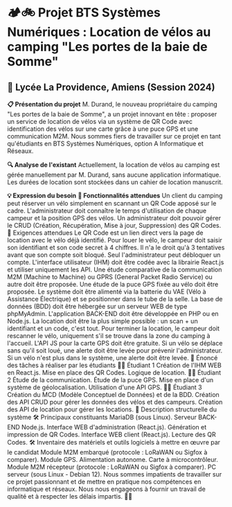<h1><strong>🏕️🚲 Projet BTS Systèmes Numériques : Location de vélos au camping "Les portes de la baie de Somme"</strong></h1>
<h2></b>🏫 Lycée La Providence, Amiens (Session 2024)</b></h2>
<b>📋 Présentation du projet</b>
M. Durand, le nouveau propriétaire du camping "Les portes de la baie de Somme", a un projet innovant en tête : proposer un service de location de vélos via un système de QR Code avec identification des vélos sur une carte grâce à une puce GPS et une communication M2M. Nous sommes fiers de travailler sur ce projet en tant qu'étudiants en BTS Systèmes Numériques, option A Informatique et Réseaux.

<b>🔍 Analyse de l'existant</b>
Actuellement, la location de vélos au camping est gérée manuellement par M. Durand, sans aucune application informatique. Les durées de location sont stockées dans un cahier de location manuscrit.

<b>💡 Expression du besoin</b>
<b>🔧 Fonctionnalités attendues</b>
Un client du camping peut réserver un vélo simplement en scannant un QR Code apposé sur le cadre.
L'administrateur doit connaître le temps d'utilisation de chaque campeur et la position GPS des vélos.
Un administrateur doit pouvoir gérer le CRUD (Création, Récupération, Mise à jour, Suppression) des QR Codes.
📐 Exigences attendues
Le QR Code est un lien direct vers la page de location avec le vélo déjà identifié.
Pour louer le vélo, le campeur doit saisir son identifiant et son code secret à 4 chiffres. Il n'a le droit qu'à 3 tentatives avant que son compte soit bloqué. Seul l'administrateur peut débloquer un compte.
L'interface utilisateur (IHM) doit être codée avec la librairie React.js et utiliser uniquement les API.
Une étude comparative de la communication M2M (Machine to Machine) ou GPRS (General Packet Radio Service) ou autre doit être proposée.
Une étude de la puce GPS fixée au vélo doit être proposée.
Le système doit être alimenté via la batterie du VAE (Vélo à Assistance Électrique) et se positionner dans le tube de la selle.
La base de données (BDD) doit être hébergée sur un serveur WEB de type phpMyAdmin.
L'application BACK-END doit être développée en PHP ou en Node.js.
La location doit être la plus simple possible : un scan + un identifiant et un code, c'est tout.
Pour terminer la location, le campeur doit rescanner le vélo, uniquement s'il se trouve dans la zone du camping à l'accueil.
L'API JS pour la carte GPS doit être gratuite.
Si un vélo se déplace sans qu'il soit loué, une alerte doit être levée pour prévenir l'administrateur.
Si un vélo n'est plus dans le système, une alerte doit être levée.
🔨 Énoncé des tâches à réaliser par les étudiants
👨‍💻 Étudiant 1
Création de l'IHM WEB en React.js.
Mise en place des QR Codes.
Logique de location.
👩‍💻 Étudiant 2
Étude de la communication.
Étude de la puce GPS.
Mise en place d'un système de géolocalisation.
Utilisation d'une API GPS.
👨‍💻 Étudiant 3
Création du MCD (Modèle Conceptuel de Données) et de la BDD.
Création des API CRUD pour gérer les données des vélos et des campeurs.
Création des API de location pour gérer les locations.
🧱 Description structurelle du système
🛠️ Principaux constituants
MariaDB (sous Linux).
Serveur BACK-END Node.js.
Interface WEB d'administration (React.js).
Génération et impression de QR Codes.
Interface WEB client (React.js).
Lecture des QR Codes.
🛠️ Inventaire des matériels et outils logiciels à mettre en œuvre par le candidat
Module M2M embarqué (protocole : LoRaWAN ou Sigfox à comparer).
Module GPS.
Alimentation autonome.
Carte à microcontrôleur.
Module M2M récepteur (protocole : LoRaWAN ou Sigfox à comparer).
PC serveur (sous Linux - Debian 12).
Nous sommes impatients de travailler sur ce projet passionnant et de mettre en pratique nos compétences en informatique et réseaux. Nous nous engageons à fournir un travail de qualité et à respecter les délais impartis. 🚀🚀
